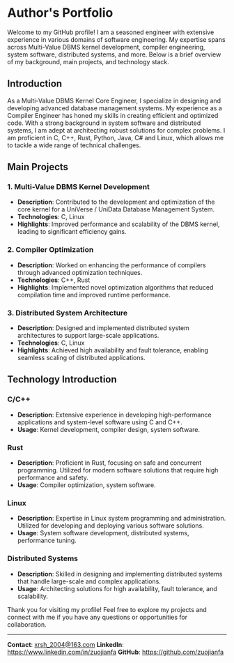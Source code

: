 # Author's Portfolio

Welcome to my GitHub profile! I am a seasoned engineer with extensive experience in various domains of software engineering. My expertise spans across Multi-Value DBMS kernel development, compiler engineering, system software, distributed systems, and more. Below is a brief overview of my background, main projects, and technology stack.

## Introduction

As a Multi-Value DBMS Kernel Core Engineer, I specialize in designing and developing advanced database management systems. My experience as a Compiler Engineer has honed my skills in creating efficient and optimized code. With a strong background in system software and distributed systems, I am adept at architecting robust solutions for complex problems. I am proficient in C, C++, Rust, Python, Java, C# and Linux, which allows me to tackle a wide range of technical challenges.

## Main Projects

### 1. **Multi-Value DBMS Kernel Development**

- **Description**: Contributed to the development and optimization of the core kernel for a UniVerse / UniData Database Management System.
- **Technologies**: C, Linux
- **Highlights**: Improved performance and scalability of the DBMS kernel, leading to significant efficiency gains.

### 2. **Compiler Optimization**

- **Description**: Worked on enhancing the performance of compilers through advanced optimization techniques.
- **Technologies**: C++, Rust
- **Highlights**: Implemented novel optimization algorithms that reduced compilation time and improved runtime performance.

### 3. **Distributed System Architecture**

- **Description**: Designed and implemented distributed system architectures to support large-scale applications.
- **Technologies**: C, Linux
- **Highlights**: Achieved high availability and fault tolerance, enabling seamless scaling of distributed applications.

## Technology Introduction

### **C/C++**

- **Description**: Extensive experience in developing high-performance applications and system-level software using C and C++.
- **Usage**: Kernel development, compiler design, system software.

### **Rust**

- **Description**: Proficient in Rust, focusing on safe and concurrent programming. Utilized for modern software solutions that require high performance and safety.
- **Usage**: Compiler optimization, system software.

### **Linux**

- **Description**: Expertise in Linux system programming and administration. Utilized for developing and deploying various software solutions.
- **Usage**: System software development, distributed systems, performance tuning.

### **Distributed Systems**

- **Description**: Skilled in designing and implementing distributed systems that handle large-scale and complex applications.
- **Usage**: Architecting solutions for high availability, fault tolerance, and scalability.

Thank you for visiting my profile! Feel free to explore my projects and connect with me if you have any questions or opportunities for collaboration.

---

**Contact**: xrsh_2004@163.com 
**LinkedIn**: https://www.linkedin.com/in/zuojianfa
**GitHub**: https://github.com/zuojianfa
